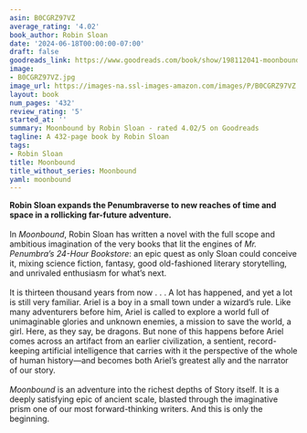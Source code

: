 ```yaml
---
asin: B0CGRZ97VZ
average_rating: '4.02'
book_author: Robin Sloan
date: '2024-06-18T00:00:00-07:00'
draft: false
goodreads_link: https://www.goodreads.com/book/show/198112041-moonbound
image:
- B0CGRZ97VZ.jpg
image_url: https://images-na.ssl-images-amazon.com/images/P/B0CGRZ97VZ.01._SCLZZZZZZZ.jpg
layout: book
num_pages: '432'
review_rating: '5'
started_at: ''
summary: Moonbound by Robin Sloan - rated 4.02/5 on Goodreads
tagline: A 432-page book by Robin Sloan
tags:
- Robin Sloan
title: Moonbound
title_without_series: Moonbound
yaml: moonbound
---
```


<b>Robin Sloan expands the Penumbraverse to new reaches of time and space in a rollicking far-future adventure.</b><br /><br />In <i>Moonbound</i>, Robin Sloan has written a novel with the full scope and ambitious imagination of the very books that lit the engines of <i>Mr. Penumbra’s 24-Hour Bookstore</i>: an epic quest as only Sloan could conceive it, mixing science fiction, fantasy, good old-fashioned literary storytelling, and unrivaled enthusiasm for what’s next.<br /><br />It is thirteen thousand years from now . . . A lot has happened, and yet a lot is still very familiar. Ariel is a boy in a small town under a wizard’s rule. Like many adventurers before him, Ariel is called to explore a world full of unimaginable glories and unknown enemies, a mission to save the world, a girl. Here, as they say, be dragons. But none of this happens before Ariel comes across an artifact from an earlier civilization, a sentient, record-keeping artificial intelligence that carries with it the perspective of the whole of human history―and becomes both Ariel’s greatest ally and the narrator of our story.<br /><br /><i>Moonbound</i> is an adventure into the richest depths of Story itself. It is a deeply satisfying epic of ancient scale, blasted through the imaginative prism one of our most forward-thinking writers. And this is only the beginning.